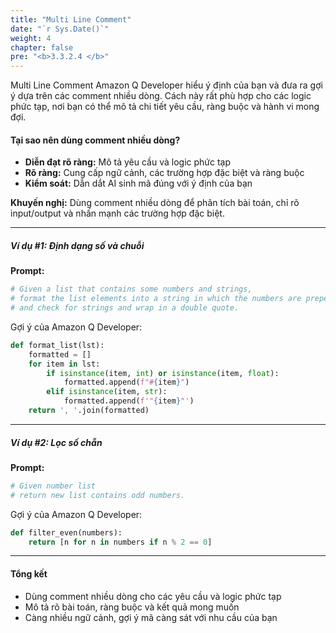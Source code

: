 ```yaml
---
title: "Multi Line Comment"
date: "`r Sys.Date()`"
weight: 4
chapter: false
pre: "<b>3.3.2.4 </b>"
---
```


Multi Line Comment
Amazon Q Developer hiểu ý định của bạn và đưa ra gợi ý dựa trên các comment nhiều dòng. Cách này rất phù hợp cho các logic phức tạp, nơi bạn có thể mô tả chi tiết yêu cầu, ràng buộc và hành vi mong đợi.

#### Tại sao nên dùng comment nhiều dòng?
- **Diễn đạt rõ ràng:** Mô tả yêu cầu và logic phức tạp
- **Rõ ràng:** Cung cấp ngữ cảnh, các trường hợp đặc biệt và ràng buộc
- **Kiểm soát:** Dẫn dắt AI sinh mã đúng với ý định của bạn

**Khuyến nghị:** Dùng comment nhiều dòng để phân tích bài toán, chỉ rõ input/output và nhấn mạnh các trường hợp đặc biệt.

---

##### Ví dụ #1: Định dạng số và chuỗi
**Prompt:**

```python
# Given a list that contains some numbers and strings, 
# format the list elements into a string in which the numbers are prepended with a "#" 
# and check for strings and wrap in a double quote.
```

Gợi ý của Amazon Q Developer:

```python
def format_list(lst):
    formatted = []
    for item in lst:
        if isinstance(item, int) or isinstance(item, float):
            formatted.append(f"#{item}")
        elif isinstance(item, str):
            formatted.append(f'"{item}"')
    return ', '.join(formatted)
```

---

##### Ví dụ #2: Lọc số chẵn
**Prompt:**

```python
# Given number list
# return new list contains odd numbers.
```

Gợi ý của Amazon Q Developer:

```python
def filter_even(numbers):
    return [n for n in numbers if n % 2 == 0]
```

---

#### Tổng kết
- Dùng comment nhiều dòng cho các yêu cầu và logic phức tạp
- Mô tả rõ bài toán, ràng buộc và kết quả mong muốn
- Càng nhiều ngữ cảnh, gợi ý mã càng sát với nhu cầu của bạn
